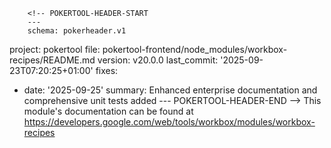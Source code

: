         <!-- POKERTOOL-HEADER-START
        ---
        schema: pokerheader.v1
project: pokertool
file: pokertool-frontend/node_modules/workbox-recipes/README.md
version: v20.0.0
last_commit: '2025-09-23T07:20:25+01:00'
fixes:
- date: '2025-09-25'
  summary: Enhanced enterprise documentation and comprehensive unit tests added
        ---
        POKERTOOL-HEADER-END -->
This module's documentation can be found at https://developers.google.com/web/tools/workbox/modules/workbox-recipes
